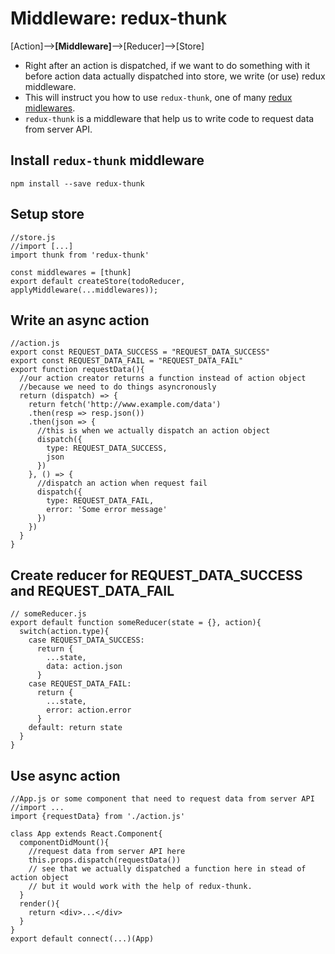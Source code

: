 # Middleware: redux-thunk

[Action]--><b>[Middleware]</b>-->[Reducer]-->[Store]

* Right after an action is dispatched, if we want to do something with it before action data actually dispatched into store, we write (or use) redux middleware.
* This will instruct you how to use `redux-thunk`, one of many [redux midlewares](http://redux.js.org/docs/introduction/Ecosystem.html#middleware).
* `redux-thunk` is a middleware that help us to write code to request data from server API.

## Install `redux-thunk` middleware
`npm install --save redux-thunk`

## Setup store
```
//store.js
//import [...]
import thunk from 'redux-thunk'

const middlewares = [thunk]
export default createStore(todoReducer, applyMiddleware(...middlewares));

```
## Write an async action
```
//action.js
export const REQUEST_DATA_SUCCESS = "REQUEST_DATA_SUCCESS"
export const REQUEST_DATA_FAIL = "REQUEST_DATA_FAIL"
export function requestData(){
  //our action creator returns a function instead of action object
  //because we need to do things asyncronously
  return (dispatch) => {
    return fetch('http://www.example.com/data')
    .then(resp => resp.json())
    .then(json => {
      //this is when we actually dispatch an action object
      dispatch({
        type: REQUEST_DATA_SUCCESS,
        json
      })
    }, () => {
      //dispatch an action when request fail
      dispatch({
        type: REQUEST_DATA_FAIL,
        error: 'Some error message'
      })
    })
  }
}
```

## Create reducer for REQUEST_DATA_SUCCESS and REQUEST_DATA_FAIL
```
// someReducer.js
export default function someReducer(state = {}, action){
  switch(action.type){
    case REQUEST_DATA_SUCCESS:
      return {
      	...state,
        data: action.json
      }
    case REQUEST_DATA_FAIL:
      return {
        ...state,
        error: action.error
      }
    default: return state
  }
}
```

## Use async action
```
//App.js or some component that need to request data from server API
//import ...
import {requestData} from './action.js'

class App extends React.Component{
  componentDidMount(){
    //request data from server API here
    this.props.dispatch(requestData())
    // see that we actually dispatched a function here in stead of action object
    // but it would work with the help of redux-thunk.
  }
  render(){
    return <div>...</div>
  }
}
export default connect(...)(App)
```